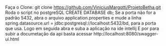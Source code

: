 Faça o Clone: git clone https://github.com/ViniciusMargotti/ProjetoBetha.git
Roda o script no postgreSQL CREATE DATABASE db;
Se a porta não for a padrão 5432, abra o arquivo application.properties e 
mude a linha spring.datasource.url = jdbc:postgresql://localhost:5432/bd,  para a porta que usa.
Logo em seguida abra e suba a aplicação na ide intellij
E por para subir a documetação da api basta acessar http://localhost:8080/swagger-ui.html
